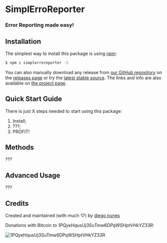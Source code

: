 SimplErroReporter
=================
### Error Reporting made easy!

## <a id="installation">Installation</a>
The simplest way to install this package is using [npm](http://www.npmjs.com/):
```bash
$ npm i simplerroreporter -S
```

You can also manually download any release from [our GitHub repository](https://github.com/dnunes/simplerroreporter/) on the [releases page](https://github.com/dnunes/simplerroreporter/releases/) or try the [latest stable source](https://github.com/dnunes/simpleerroreporter/zipball/master). The links and info are also available on [the project page](http://dnunes.com/simplerroreporter/).


## <a id="quickstart">Quick Start Guide</a>

There is just X steps needed to start using this package:

1. Install;
2. ???;
3. PROFIT!


## <a id="methods">Methods</a>

???


## <a id="advancedusage">Advanced Usage</a>

???


## <a id="credits">Credits</a>

Created and maintained (with much ♡) by [diego nunes](http://dnunes.com)

Donations with Bitcoin to _1PQyeHqusUj3SuTmw6DPqWSHptVHkYZ33R_:

![1PQyeHqusUj3SuTmw6DPqWSHptVHkYZ33R](http://chart.apis.google.com/chart?cht=qr&chs=200x200&chl=bitcoin:1PQyeHqusUj3SuTmw6DPqWSHptVHkYZ33R)
